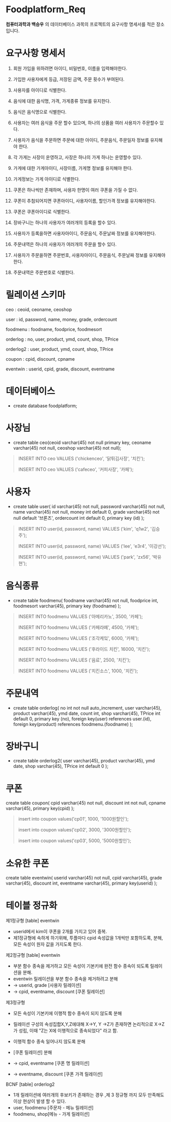 # Foodplatform_Req
__컴퓨터과학과 백승우__ 의 데이터베이스 과목의 프로젝트의 요구사항 명세서를 적은 장소입니다.

# 요구사항 명세서
1. 회원 가입을 위하려면 아이디, 비밀번호, 이름을 입력해야한다.
2. 가입한 사용자에게 등급, 저장된 금액, 주문 횟수가 부여된다.
3. 사용자를 아이디로 식별한다.

4. 음식에 대한 음식명, 가격, 가게종류 정보를 유지한다.
5. 음식은 음식명으로 식별한다.
6. 사용자는 여러 음식을 주문 할수 있으며, 하나의 상품을 여러 사용자가 주문할수 있다.
7. 사용자가 음식을 주문하면 주문에 대한 아이디, 주문음식, 주문일자 정보를 유지해야 한다.

8. 각 가게는 사장이 운영하고, 사장은 하나의 가게 하나는 운영할수 있다.
9. 가게에 대한 가게아이디, 사장이름, 가게명 정보를 유지해야 한다.
10. 가게정보는 가게 아이디로 식별한다.

11. 쿠폰은 하나씩만 존재하며, 사용자 한명이 여러 쿠폰을 가질 수 없다.
12. 쿠폰이 추첨되어지면 쿠폰아이디, 사용자이름, 할인가격 정보를 유지해야한다.
13. 쿠폰은 쿠폰아이디로 식별한다.

13. 장바구니는 하나의 사용자가 여러개의 등록을 할수 있다.
14. 사용자가 등록을하면 사용자아이디, 주문음식, 주문날짜 정보를 유지해야한다.

15. 주문내역은 하나의 사용자가 여러개의 주문을 할수 있다.
16. 사용자가 주문을하면 주문번호, 사용자아이디, 주문음식, 주문날짜 정보를 유지해야한다.
17. 주문내역은 주문번호로 식별한다.


# 릴레이션 스키마
ceo : ceoid, ceoname, ceoshop

user : id,	password,	name,	money,	grade, 	ordercount

foodmenu : foodname, foodprice, foodmesort

orderlog : no, user, product, ymd, count, shop, TPrice

orderlog2 : user, product, ymd, count, shop, TPrice

coupon : cpid, discount, cpname

eventwin : userid, cpid, grade, discount, eventname

# 데이터베이스
* create database foodplatform;

# 사장님
* create table ceo(ceoid varchar(45) not null primary key, ceoname varchar(45) not null, ceoshop varchar(45) not null);

> INSERT INTO ceo VALUES ('chickenceo', '닭튀김사장', '치킨');
>
> INSERT INTO ceo VALUES ('cafeceo', '커피사장', '카페');

# 사용자
* create table user(
id varchar(45) not null,
password varchar(45) not null,
name varchar(45) not null,
money int default 0,
grade varchar(45) not null default '브론즈',
ordercount int default 0,
primary key (id)
);

>INSERT INTO user(id, password, name) VALUES ('kim', 'q1w2', '김승주');
>
>INSERT INTO user(id, password, name) VALUES ('lee', 'e3r4', '이강선');
>
>INSERT INTO user(id, password, name) VALUES ('park', 'zx56', '박유현');

# 음식종류
* create table foodmenu(
foodname varchar(45) not null,
foodprice int,
foodmesort varchar(45),
primary key (foodname)
);

>INSERT INTO foodmenu VALUES ('아메리카노', 3500, '카페');
>
>INSERT INTO foodmenu VALUES ('카페라뗴', 4500, '카페');
>
>INSERT INTO foodmenu VALUES ('조각케잌', 6000, '카페');
>
>INSERT INTO foodmenu VALUES ('후라이드 치킨', 16000, '치킨');
>
>INSERT INTO foodmenu VALUES ('음료', 2500, '치킨');
>
>INSERT INTO foodmenu VALUES ('치킨소스', 1000, '치킨');

# 주문내역
* create table orderlog(
no int not null auto_increment,
user varchar(45),
product varchar(45),
ymd date,
count int,
shop varchar(45),
TPrice int default 0,
primary key (no),
foreign key(user) references user.(id),
foreign key(product) references foodmenu.(foodname)
);

# 장바구니
* create table orderlog2(
user varchar(45),
product varchar(45),
ymd date,
shop varchar(45),
TPrice int default 0
);


# 쿠폰
create table coupon(
cpid varchar(45) not null,
discount int not null,
cpname varchar(45),
primary key(cpid)
);

> insert into coupon values('cp01', 1000, '1000원할인');
> 
>insert into coupon values('cp02', 3000, '3000원할인');
>
>insert into coupon values('cp03', 5000, '5000원할인');

# 소유한 쿠폰
create table eventwin(
userid varchar(45) not null,
cpid varchar(45),
grade varchar(45),
discount int,
eventname varchar(45),
primary key(userid)
);

# 테이블 정규화
제1정규형
[table] eventwin
- userid에서 kim이 쿠폰을 2개를 가지고 있어 중복.
- 제1정규형에 속하게 하기위해, 투플마다 cpid 속성값을 1개씩만 포함하도록, 분해, 모든 속성이 원자 값을 가지도록 한다.


제2정규형
[table] eventwin
- 부분 함수 종속을 제거하고 모든 속성이 기본키에 완전 함수 종속이 되도록 릴레이션을 분해.
- eventwin 릴레이션을 부분 함수 종속을 제거하려고 분해
- -> userid, grade [사용자 릴레이션] 
- -> cpid, eventname, discount [쿠폰 릴레이션]

제3정규형
- 모든 속성이 기본키에 이행적 함수 종속이 되지 않도록 분해
- 릴레이션 구성의 속성집합X,Y,Z에대해  X->Y, Y ->Z가 존재하면 논리적으로 X->Z가 성립, 이때 "Z는 X에 이행적으로 종속되었다" 라고 함.
- 이행적 함수 종속 일어나지 않도록 분해

- [쿠폰 릴레이션] 분해
- -> cpid, eventname [쿠폰 명 릴레이션]
- -> eventname, discount [쿠폰 가격 릴레이션]

BCNF
[table] orderlog2
- 1개 릴레이션에 여러개의 후보키가 존재하는 경우 ,제 3 정규형 까지 모두 만족해도 이상 현상이 발생 할 수 있다.
- user, foodmenu [주문자 - 메뉴 릴레이션]
- foodmenu, shop[메뉴 - 가게 릴레이션]

